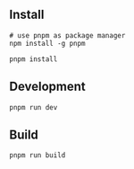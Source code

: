 ## Install

```shell
# use pnpm as package manager
npm install -g pnpm

pnpm install
```

## Development

```shell
pnpm run dev
```

## Build

```shell
pnpm run build
```

